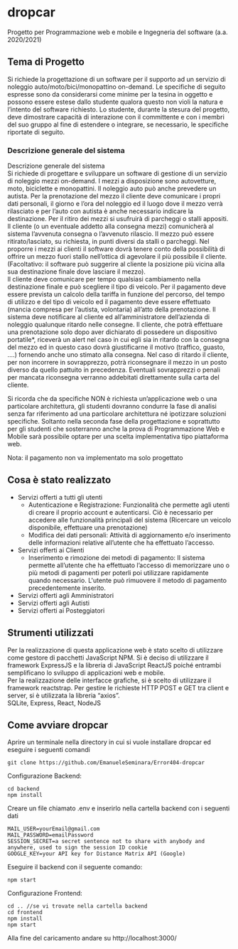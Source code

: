 # dropcar
Progetto per Programmazione web e mobile e Ingegneria del software (a.a. 2020/2021)

## Tema di Progetto 
Si richiede la progettazione di un software per il supporto ad un servizio di noleggio auto/moto/bici/monopattino on-demand. Le specifiche di seguito espresse sono da considerarsi come minime per la tesina in oggetto e possono essere estese dallo studente qualora questo non violi la natura e l’intento del software richiesto. Lo studente, durante la stesura del progetto, deve dimostrare capacità di interazione con il committente e con i membri del suo gruppo al fine di estendere o integrare, se necessario, le specifiche riportate di seguito.

### Descrizione generale del sistema
Descrizione generale del sistema  
Si richiede di progettare e sviluppare un software di gestione di un servizio di noleggio mezzi on-demand. I mezzi a disposizione sono autovetture, moto, biciclette e monopattini. Il noleggio auto può anche prevedere un autista. Per la prenotazione del mezzo il cliente deve comunicare i propri dati personali, il giorno e l’ora del noleggio ed il luogo dove il mezzo verrà rilasciato e per l’auto con autista è anche necessario indicare la destinazione. Per il ritiro dei mezzi si usufruirà di parcheggi o stalli appositi. Il cliente (o un eventuale addetto alla consegna mezzi) comunicherà al sistema l’avvenuta consegna o l’avvenuto rilascio. Il mezzo può essere ritirato/lasciato, su richiesta, in punti diversi da stalli o parcheggi. Nel proporre i mezzi ai clienti il software dovrà tenere conto della possibilità di offrire un mezzo fuori stallo nell’ottica di agevolare il più possibile il cliente. (Facoltativo: il software può suggerire al cliente la posizione più vicina alla sua destinazione finale dove lasciare il mezzo).  
Il cliente deve comunicare per tempo qualsiasi cambiamento nella destinazione finale e può scegliere il tipo di veicolo.
Per il pagamento deve essere prevista un calcolo della tariffa in funzione del percorso, del tempo di utilizzo e del tipo di veicolo ed il pagamento deve essere effettuato (mancia compresa per l’autista, volontaria) all’atto della prenotazione.
Il sistema deve notificare al cliente ed all’amministratore dell’azienda di noleggio qualunque ritardo nelle consegne. Il cliente, che potrà effettuare una prenotazione solo dopo aver dichiarato di possedere un dispositivo portatile*, riceverà un alert nel caso in cui egli sia in ritardo con la consegna del mezzo ed in questo caso dovrà giustificarne il motivo (traffico, guasto, ….) fornendo anche uno stimato alla consegna. Nel caso di ritardo il cliente, per non incorrere in sovrapprezzo, potrà riconsegnare il mezzo in un posto diverso da quello pattuito in precedenza. Eventuali sovrapprezzi o penali per mancata riconsegna verranno addebitati direttamente sulla carta del cliente.
  
Si ricorda che da specifiche NON è richiesta un’applicazione web o una particolare architettura, gli studenti dovranno condurre la fase di analisi senza far riferimento ad una particolare architettura né ipotizzare soluzioni specifiche. Soltanto nella seconda fase della progettazione e soprattutto per gli studenti che sosterranno anche la prova di Programmazione Web e Mobile sarà possibile optare per una scelta implementativa tipo piattaforma web.


Nota: il pagamento non va implementato ma solo progettato


## Cosa è stato realizzato
- Servizi offerti a tutti gli utenti
  - Autenticazione e Registrazione: Funzionalità che permette agli utenti di creare il proprio account e autenticarsi. Ciò è necessario per accedere alle funzionalità principali del sistema (Ricercare un veicolo disponibile, effettuare una prenotazione)
  - Modifica dei dati personali: Attività di aggiornamento e/o inserimento delle informazioni relative all’utente che ha effettuato l’accesso.
- Servizi offerti ai Clienti
  - Inserimento e rimozione dei metodi di pagamento: Il sistema permette all’utente che ha effettuato l’accesso di memorizzare uno o più metodi di pagamenti per poterli poi utilizzare rapidamente quando necessario. L'utente può rimuovere il metodo di pagamento precedentemente inserito.
- Servizi offerti agli Amministratori
- Servizi offerti agli Autisti
- Servizi offerti ai Posteggiatori
  


## Strumenti utilizzati
Per la realizzazione di questa applicazione web è stato scelto di utilizzare come gestore di pacchetti JavaScript NPM.
Si è deciso di utilizzare il framework ExpressJS e la libreria di JavaScript ReactJS poiché entrambi semplificano lo sviluppo di applicazioni web e mobile.  
Per la realizzazione delle interfacce grafiche, si è scelto di utilizzare il framework reactstrap. 
Per gestire le richieste HTTP POST e GET tra client e server, si è utilizzata la libreria “axios”.  
SQLite, Express, React, NodeJS

## Come avviare dropcar

Aprire un terminale nella directory in cui si vuole installare dropcar ed eseguire i seguenti comandi
```
git clone https://github.com/EmanueleSeminara/Error404-dropcar
```

Configurazione Backend:
```
cd backend
npm install
```
Creare un file chiamato .env e inserirlo nella cartella backend con i seguenti dati
``` 
MAIL_USER=yourEmail@gmail.com  
MAIL_PASSWORD=emailPassword  
SESSION_SECRET=a secret sentence not to share with anybody and anywhere, used to sign the session ID cookie
GOOGLE_KEY=your API key for Distance Matrix API (Google)
```
Eseguire il backend con il seguente comando:
```
npm start
```

Configurazione Frontend:
```
cd .. //se vi trovate nella cartella backend
cd frontend
npm install
npm start
```
Alla fine del caricamento andare su http://localhost:3000/